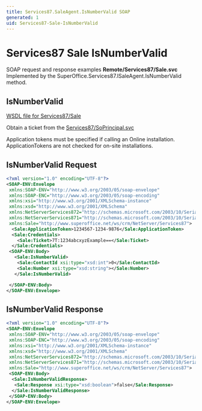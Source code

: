 ```yaml
---
title: Services87.SaleAgent.IsNumberValid SOAP
generated: 1
uid: Services87-Sale-IsNumberValid
---
```


# Services87 Sale IsNumberValid

SOAP request and response examples **Remote/Services87/Sale.svc**
Implemented by the <see cref="M:SuperOffice.Services87.ISaleAgent.IsNumberValid">SuperOffice.Services87.ISaleAgent.IsNumberValid</see> method.

## IsNumberValid

[WSDL file for Services87/Sale](../Services87-Sale.md)

Obtain a ticket from the [Services87/SoPrincipal.svc](../SoPrincipal/index.md)

Application tokens must be specified if calling an Online installation. ApplicationTokens are not checked for on-site installations.

## IsNumberValid Request

```xml
<?xml version="1.0" encoding="UTF-8"?>
<SOAP-ENV:Envelope
 xmlns:SOAP-ENV="http://www.w3.org/2003/05/soap-envelope"
 xmlns:SOAP-ENC="http://www.w3.org/2003/05/soap-encoding"
 xmlns:xsi="http://www.w3.org/2001/XMLSchema-instance"
 xmlns:xsd="http://www.w3.org/2001/XMLSchema"
 xmlns:NetServerServices872="http://schemas.microsoft.com/2003/10/Serialization/Arrays"
 xmlns:NetServerServices871="http://schemas.microsoft.com/2003/10/Serialization/"
 xmlns:Sale="http://www.superoffice.net/ws/crm/NetServer/Services87">
  <Sale:ApplicationToken>1234567-1234-9876</Sale:ApplicationToken>
  <Sale:Credentials>
    <Sale:Ticket>7T:1234abcxyzExample==</Sale:Ticket>
  </Sale:Credentials>
 <SOAP-ENV:Body>
   <Sale:IsNumberValid>
    <Sale:ContactId xsi:type="xsd:int">0</Sale:ContactId>
    <Sale:Number xsi:type="xsd:string"></Sale:Number>
   </Sale:IsNumberValid>

 </SOAP-ENV:Body>
</SOAP-ENV:Envelope>

```

## IsNumberValid Response

```xml
<?xml version="1.0" encoding="UTF-8"?>
<SOAP-ENV:Envelope
 xmlns:SOAP-ENV="http://www.w3.org/2003/05/soap-envelope"
 xmlns:SOAP-ENC="http://www.w3.org/2003/05/soap-encoding"
 xmlns:xsi="http://www.w3.org/2001/XMLSchema-instance"
 xmlns:xsd="http://www.w3.org/2001/XMLSchema"
 xmlns:NetServerServices872="http://schemas.microsoft.com/2003/10/Serialization/Arrays"
 xmlns:NetServerServices871="http://schemas.microsoft.com/2003/10/Serialization/"
 xmlns:Sale="http://www.superoffice.net/ws/crm/NetServer/Services87">
 <SOAP-ENV:Body>
  <Sale:IsNumberValidResponse>
   <Sale:Response xsi:type="xsd:boolean">false</Sale:Response>
  </Sale:IsNumberValidResponse>
 </SOAP-ENV:Body>
</SOAP-ENV:Envelope>

```
